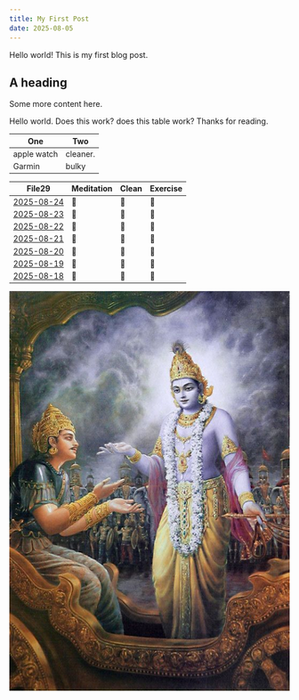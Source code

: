 ```yaml
---
title: My First Post
date: 2025-08-05
---
```


Hello world! This is my first blog post.

## A heading

Some more content here.

Hello world. Does this work?
does this table work? Thanks for reading.

| One           | Two                    |
| ------------- | ---------------------- |
| apple watch   | cleaner. <br>          |
| Garmin        | bulky                  |

| File29                                                | Meditation | Clean | Exercise |
| ----------------------------------------------------- | ---------- | ----- | -------- |
| [2025-08-24](app://obsidian.md/Journey/2025-08-24.md) | 🔴         | 🔴    | 🔴       |
| [2025-08-23](app://obsidian.md/Journey/2025-08-23.md) | 🔴         | 🔴    | 🔴       |
| [2025-08-22](app://obsidian.md/Journey/2025-08-22.md) | 🔴         | 🔴    | 🔴       |
| [2025-08-21](app://obsidian.md/Journey/2025-08-21.md) | 🔴         | 🔴    | 🔴       |
| [2025-08-20](app://obsidian.md/Journey/2025-08-20.md) | 🔴         | 🔴    | 🔴       |
| [2025-08-19](app://obsidian.md/Journey/2025-08-19.md) | 🔴         | 🔴    | 🔴       |
| [2025-08-18](app://obsidian.md/Journey/2025-08-18.md) | 🔴         | 🔴    | 🔴       |


![Test](/assets/images/krishna.jpg)
